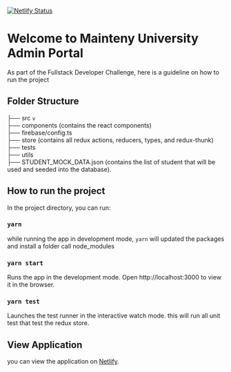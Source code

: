 [![Netlify Status](https://api.netlify.com/api/v1/badges/1b230088-91cf-4706-99fe-c9a9b8912116/deploy-status)](https://app.netlify.com/sites/mainteny-university/deploys)

# Welcome to Mainteny University Admin Portal

As part of the Fullstack Developer Challenge, here is a guideline on how to run the project

## Folder Structure

├── src `v`  
 ├── components (contains the react components)  
 ├── firebase/config.ts  
 ├── store (contains all redux actions, reducers, types, and redux-thunk)  
 ├── tests  
 ├── utils  
 ├── STUDENT_MOCK_DATA.json (contains the list of student that will be used and seeded into the database).

## How to run the project

In the project directory, you can run:

### `yarn`

while running the app in development mode, `yarn` will updated the packages
and install a folder call node_modules

### `yarn start`

Runs the app in the development mode.
Open http://localhost:3000 to view it in the browser.

### `yarn test`

Launches the test runner in the interactive watch mode.
this will run all unit test that test the redux store.

## View Application

you can view the application on [Netlify](https://www.netlify.com/).

